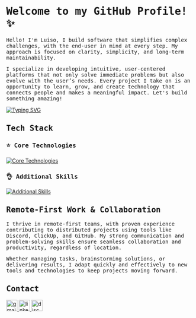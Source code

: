 # <samp>Welcome to my GitHub Profile! ✨</samp>

<samp>Hello! I'm Luiso, I build software that simplifies complex challenges, with the end-user in mind at every step. My approach is focused on clarity, simplicity, and long-term maintainability.</samp>

<samp>I specialize in developing intuitive, user-centered platforms that not only solve immediate problems but also evolve with the user’s needs. Every project I take on is an opportunity to learn, grow, and create technology that connects people and makes a meaningful impact. Let's build something amazing!</samp>

[![Typing SVG](https://readme-typing-svg.demolab.com?font=&weight=600&size=18&pause=1000&color=E2DA32&width=435&lines=%23intuitive;%23proactive;%23resourceful)](https://git.io/typing-svg)

## <samp>Tech Stack</samp>

### <samp>⭐ Core Technologies</samp>

[![Core Technologies](https://skillicons.dev/icons?i=react,nextjs,tailwind,nodejs,express,postgresql)](https://skillicons.dev)

### <samp>👌 Additional Skills</samp>

[![Additional Skills](https://skillicons.dev/icons?i=ts,mongodb,prisma,git,docker)](https://skillicons.dev)

## <samp>Remote-First Work & Collaboration</samp>

<samp>I thrive in remote-first teams, with proven experience contributing to distributed projects using tools like Discord, ClickUp, and GitHub. My strong communication and problem-solving skills ensure seamless collaboration and productivity, regardless of location.</samp>

<samp>Whether managing tasks, brainstorming solutions, or delivering results, I adapt quickly and effectively to new tools and technologies to keep projects moving forward.</samp>

## <samp>Contact</samp>

<div align="left">
  <a href="mailto:solarluiso@gmail.com" target="_blank">
    <img src="https://img.shields.io/static/v1?message=Email&logo=gmail&label=&color=D14836&logoColor=white&labelColor=&style=for-the-badge" height="30" alt="gmail logo" />
  </a>
  <a href="https://www.linkedin.com/in/solarluiso/" target="_blank">
    <img src="https://img.shields.io/static/v1?message=LinkedIn&logo=linkedin&label=&color=0077B5&logoColor=white&labelColor=&style=for-the-badge" height="30" alt="linkedin logo" />
  </a>
  <a href="https://discordapp.com/users/solarluiso" target="_blank">
    <img src="https://img.shields.io/static/v1?message=Discord&logo=discord&label=&color=7289DA&logoColor=white&labelColor=&style=for-the-badge" height="30" alt="discord logo" />
  </a>
</div>
